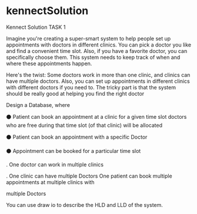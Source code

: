 # kennectSolution
Kennect Solution
TASK 1

Imagine you're creating a super-smart system to help people set up appointments with doctors in different clinics. You can pick a doctor you like and find a convenient time slot. Also, if you have a favorite doctor, you can specifically choose them. This system needs to keep track of when and where these appointments happen.

Here's the twist: Some doctors work in more than one clinic, and clinics can have multiple doctors. Also, you can set up appointments in different clinics with different doctors if you need to. The tricky part is that the system should be really good at helping you find the right doctor

Design a Database, where

⚫ Patient can book an appointment at a clinic for a given time slot doctors who are free during that time slot (of that clinic) will be allocated

⚫ Patient can book an appointment with a specific Doctor

⚫ Appointment can be booked for a particular time slot

. One doctor can work in multiple clinics

. One clinic can have multiple Doctors One patient can book multiple appointments at multiple clinics with

multiple Doctors

You can use draw io to describe the HLD and LLD of the system.
